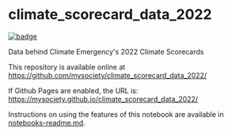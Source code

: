 
# climate_scorecard_data_2022

[![badge](https://mybinder.org/badge.svg)](https://mybinder.org/v2/gh/mysociety/climate_scorecard_data_2022/HEAD)

Data behind Climate Emergency's 2022 Climate Scorecards

This repository is available online at https://github.com/mysociety/climate_scorecard_data_2022/

If Github Pages are enabled, the URL is: https://mysociety.github.io/climate_scorecard_data_2022/

Instructions on using the features of this notebook are available in [notebooks-readme.md](notebooks-readme.md).


